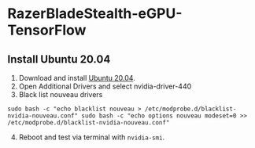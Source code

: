 # RazerBladeStealth-eGPU-TensorFlow

## Install Ubuntu 20.04
  1. Download and install [Ubuntu 20.04](https://ubuntu.com/download/desktop/thank-you?version=20.04&architecture=amd64).
  2. Open Additional Drivers and select nvidia-driver-440
  3. Black list nouveau drivers
  
  ``sudo bash -c "echo blacklist nouveau > /etc/modprobe.d/blacklist-nvidia-nouveau.conf"
  sudo bash -c "echo options nouveau modeset=0 >> /etc/modprobe.d/blacklist-nvidia-nouveau.conf"``
  
  4. Reboot and test via terminal with `nvidia-smi`.
